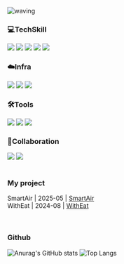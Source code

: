 ![waving](https://capsule-render.vercel.app/api?type=waving&height=200&text=DaeunSon&fontAlign=80&fontAlignY=40&color=gradient)



<div>

</div>

<H3> 💻TechSkill </H3>
<div>
  <img src="https://img.shields.io/badge/Spring-6DB33F?style=for-the-badge&logo=Spring&logoColor=white">
 <img src="https://img.shields.io/badge/MySQL-4169E1?style=for-the-badge&logo=MySQL&logoColor=white">
 <img src="https://img.shields.io/badge/JAVA-red?style=for-the-badge&logo=OpenJDK&logoColor=white">
 <img src="https://img.shields.io/badge/python-3776AB?style=for-the-badge&logo=python&logoColor=white">
 <img src="https://img.shields.io/badge/C-4FC08D?style=for-the-badge&logo=C&logoColor=white">

<H3> ☁️Infra </H3>
<div>
<img src="https://img.shields.io/badge/AWS%20EC2-FF9900?style=for-the-badge&logo=amazon-aws&logoColor=white">
<img src="https://img.shields.io/badge/MQTT-FF6C37?style=for-the-badge&logo=MQTT&logoColor=white">
<img src="https://img.shields.io/badge/Docker-2496ED?style=for-the-badge&logo=docker&logoColor=white">

<H3> 🛠️Tools </H3>
<div>
 <img src="https://img.shields.io/badge/Postman-FF6C37?style=for-the-badge&logo=Postman&logoColor=white">
 <img src="https://img.shields.io/badge/IntelliJ%20IDEA-000000?style=for-the-badge&logo=IntelliJ-IDEA&logoColor=white">
 <img src="https://img.shields.io/badge/GitHub-181717?style=for-the-badge&logo=GitHub&logoColor=white">

<H3> 🤝Collaboration </H3>
<div>
 <img src="https://img.shields.io/badge/Figma-F24E1E?style=for-the-badge&logo=Figma&logoColor=white">
 <img src="https://img.shields.io/badge/Notion-000000?style=for-the-badge&logo=Notion&logoColor=white">
</div>
 </div>


</br>
<H3>My project </H3>

SmartAir | 2025-05 | [SmartAir](https://github.com/DaeunSon/SmartAir-BE.git) </br>
WithEat | 2024-08 | [WithEat](https://github.com/DaeunSon/WithEat-Back.git)


</br>
<H3> Github </H3>

<div>

![Anurag's GitHub stats](https://github-readme-stats.vercel.app/api?username=DaeunSon&show_icons=true&theme=tokyonight)
![Top Langs](https://github-readme-stats.vercel.app/api/top-langs/?username=cyeji&layout=compact&theme=tokyonight)

</div>




